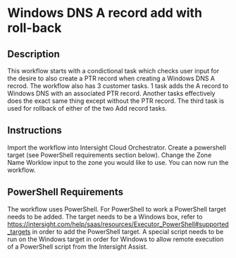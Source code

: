 # Windows DNS A record add with roll-back

## Description
This workflow starts with a condictional task which checks user input for the desire to also create a PTR record when creating a Windows DNS A recrod.  The workflow also has 3 customer tasks.  1 task adds the A record to Windows DNS with an associated PTR record.  Another tasks effectively does the exact same thing except without the PTR record.  The third task is used for rollback of either of the two Add record tasks.

## Instructions
Import the workflow into Intersight Cloud Orchestrator.  Create a powershell target (see PowerShell requirements section below).  Change the Zone Name Worklow input to the zone you would like to use.  You can now run the workflow.

## PowerShell Requirements
The workflow uses PowerShell.  For PowerShell to work a PowerShell target needs to be added.   The target needs to be a Windows box, refer to https://intersight.com/help/saas/resources/Executor_PowerShell#supported_targets in order to add the PowerShell target.  A special script needs to be run on the Windows target in order for Windows to allow remote execution of a PowerShell script from the Intersight Assist.
